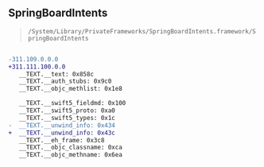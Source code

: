 ## SpringBoardIntents

> `/System/Library/PrivateFrameworks/SpringBoardIntents.framework/SpringBoardIntents`

```diff

-311.109.0.0.0
+311.111.100.0.0
   __TEXT.__text: 0x858c
   __TEXT.__auth_stubs: 0x9c0
   __TEXT.__objc_methlist: 0x1e8

   __TEXT.__swift5_fieldmd: 0x100
   __TEXT.__swift5_proto: 0xa0
   __TEXT.__swift5_types: 0x1c
-  __TEXT.__unwind_info: 0x434
+  __TEXT.__unwind_info: 0x43c
   __TEXT.__eh_frame: 0x3c8
   __TEXT.__objc_classname: 0xca
   __TEXT.__objc_methname: 0x6ea

```
